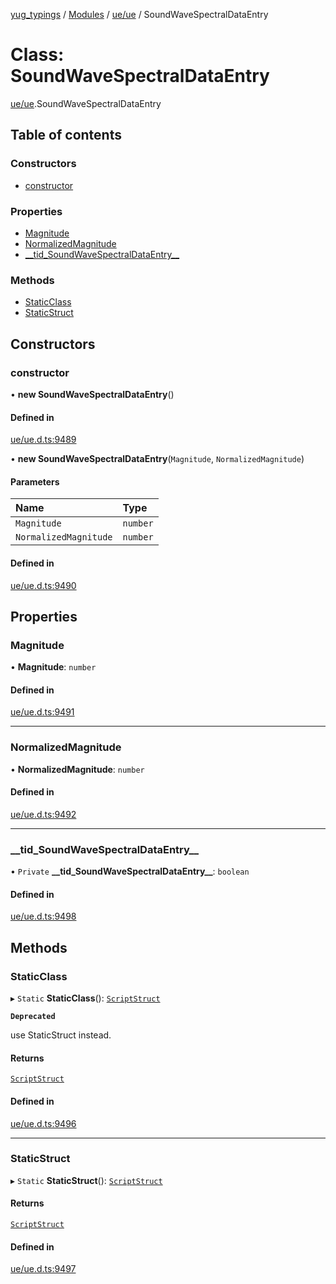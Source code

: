 [yug_typings](../README.md) / [Modules](../modules.md) / [ue/ue](../modules/ue_ue.md) / SoundWaveSpectralDataEntry

# Class: SoundWaveSpectralDataEntry

[ue/ue](../modules/ue_ue.md).SoundWaveSpectralDataEntry

## Table of contents

### Constructors

- [constructor](ue_ue.SoundWaveSpectralDataEntry.md#constructor)

### Properties

- [Magnitude](ue_ue.SoundWaveSpectralDataEntry.md#magnitude)
- [NormalizedMagnitude](ue_ue.SoundWaveSpectralDataEntry.md#normalizedmagnitude)
- [\_\_tid\_SoundWaveSpectralDataEntry\_\_](ue_ue.SoundWaveSpectralDataEntry.md#__tid_soundwavespectraldataentry__)

### Methods

- [StaticClass](ue_ue.SoundWaveSpectralDataEntry.md#staticclass)
- [StaticStruct](ue_ue.SoundWaveSpectralDataEntry.md#staticstruct)

## Constructors

### constructor

• **new SoundWaveSpectralDataEntry**()

#### Defined in

[ue/ue.d.ts:9489](https://github.com/YugMetaverse/yug_typings/blob/b7d9b19/ue/ue.d.ts#L9489)

• **new SoundWaveSpectralDataEntry**(`Magnitude`, `NormalizedMagnitude`)

#### Parameters

| Name | Type |
| :------ | :------ |
| `Magnitude` | `number` |
| `NormalizedMagnitude` | `number` |

#### Defined in

[ue/ue.d.ts:9490](https://github.com/YugMetaverse/yug_typings/blob/b7d9b19/ue/ue.d.ts#L9490)

## Properties

### Magnitude

• **Magnitude**: `number`

#### Defined in

[ue/ue.d.ts:9491](https://github.com/YugMetaverse/yug_typings/blob/b7d9b19/ue/ue.d.ts#L9491)

___

### NormalizedMagnitude

• **NormalizedMagnitude**: `number`

#### Defined in

[ue/ue.d.ts:9492](https://github.com/YugMetaverse/yug_typings/blob/b7d9b19/ue/ue.d.ts#L9492)

___

### \_\_tid\_SoundWaveSpectralDataEntry\_\_

• `Private` **\_\_tid\_SoundWaveSpectralDataEntry\_\_**: `boolean`

#### Defined in

[ue/ue.d.ts:9498](https://github.com/YugMetaverse/yug_typings/blob/b7d9b19/ue/ue.d.ts#L9498)

## Methods

### StaticClass

▸ `Static` **StaticClass**(): [`ScriptStruct`](ue_ue.ScriptStruct.md)

**`Deprecated`**

use StaticStruct instead.

#### Returns

[`ScriptStruct`](ue_ue.ScriptStruct.md)

#### Defined in

[ue/ue.d.ts:9496](https://github.com/YugMetaverse/yug_typings/blob/b7d9b19/ue/ue.d.ts#L9496)

___

### StaticStruct

▸ `Static` **StaticStruct**(): [`ScriptStruct`](ue_ue.ScriptStruct.md)

#### Returns

[`ScriptStruct`](ue_ue.ScriptStruct.md)

#### Defined in

[ue/ue.d.ts:9497](https://github.com/YugMetaverse/yug_typings/blob/b7d9b19/ue/ue.d.ts#L9497)
